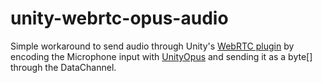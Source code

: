# unity-webrtc-opus-audio
Simple workaround to send audio through Unity's [WebRTC plugin](https://github.com/Unity-Technologies/com.unity.webrtc) by encoding the Microphone input with [UnityOpus](https://github.com/TyounanMOTI/UnityOpus) and sending it as a byte[] through the DataChannel.
